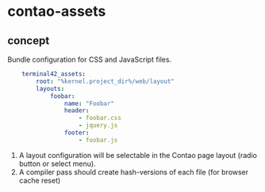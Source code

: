 # contao-assets

## concept

Bundle configuration for CSS and JavaScript files.
```yml
    terminal42_assets:
        root: "%kernel.project_dir%/web/layout"
        layouts:
            foobar:
                name: "Foobar"
                header:
                    - foobar.css
                    - jquery.js
                footer:
                    - foobar.js
```
    
1. A layout configuration will be selectable in the Contao page layout (radio button or select menu).
2. A compiler pass should create hash-versions of each file (for browser cache reset)
